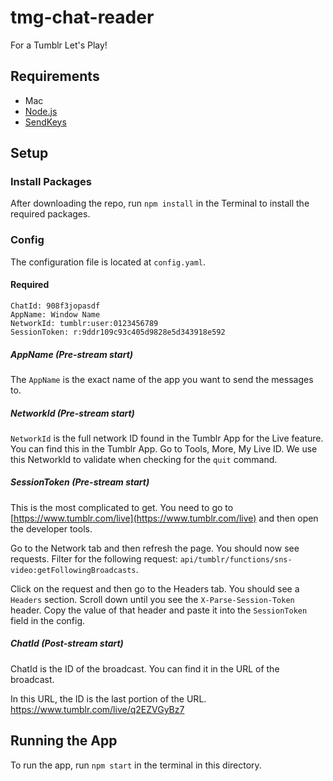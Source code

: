# tmg-chat-reader
For a Tumblr Let's Play!

## Requirements
* Mac
* [Node.js](https://nodejs.org/en/)
* [SendKeys](https://github.com/socsieng/sendkeys)

## Setup

### Install Packages

After downloading the repo, run `npm install` in the Terminal to install the required packages.

### Config

The configuration file is located at `config.yaml`.

#### Required

```
ChatId: 908f3jopasdf
AppName: Window Name
NetworkId: tumblr:user:0123456789
SessionToken: r:9ddr109c93c405d9828e5d343918e592
```

##### AppName (Pre-stream start)
The `AppName` is the exact name of the app you want to send the messages to.

##### NetworkId (Pre-stream start)
`NetworkId` is the full network ID found in the Tumblr App for the Live feature. You can find this in the Tumblr App. Go to Tools, More, My Live ID. We use this NetworkId to validate when checking for the `quit` command.

##### SessionToken (Pre-stream start)
This is the most complicated to get. You need to go to [https://www.tumblr.com/live](https://www.tumblr.com/live) and then open the developer tools.

Go to the Network tab and then refresh the page. You should now see requests. Filter for the following request: `api/tumblr/functions/sns-video:getFollowingBroadcasts`.

Click on the request and then go to the Headers tab. You should see a `Headers` section. Scroll down until you see the `X-Parse-Session-Token` header. Copy the value of that header and paste it into the `SessionToken` field in the config.

##### ChatId (Post-stream start)
ChatId is the ID of the broadcast. You can find it in the URL of the broadcast.

In this URL, the ID is the last portion of the URL. https://www.tumblr.com/live/q2EZVGyBz7

## Running the App

To run the app, run `npm start` in the terminal in this directory.
